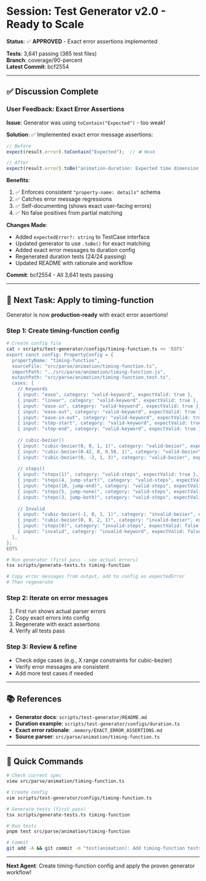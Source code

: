 # Session: Test Generator v2.0 - Ready to Scale

**Status**: ✅ **APPROVED** - Exact error assertions implemented

**Tests**: 3,641 passing (365 test files)  
**Branch**: coverage/90-percent  
**Latest Commit**: bcf2554

---

## ✅ Discussion Complete

### User Feedback: Exact Error Assertions

**Issue**: Generator was using `toContain("Expected")` - too weak!

**Solution**: ✅ Implemented exact error message assertions:
```typescript
// Before
expect(result.error).toContain("Expected");  // ❌ Weak

// After  
expect(result.error).toBe("animation-duration: Expected time dimension or 'auto', got: Number");  // ✅ Strong
```

**Benefits**:
1. ✅ Enforces consistent `"property-name: details"` schema
2. ✅ Catches error message regressions
3. ✅ Self-documenting (shows exact user-facing errors)
4. ✅ No false positives from partial matching

**Changes Made**:
- Added `expectedError?: string` to TestCase interface
- Updated generator to use `.toBe()` for exact matching
- Added exact error messages to duration config
- Regenerated duration tests (24/24 passing)
- Updated README with rationale and workflow

**Commit**: bcf2554 - All 3,641 tests passing

---

## 🎯 Next Task: Apply to timing-function

Generator is now **production-ready** with exact error assertions!

### Step 1: Create timing-function config

```bash
# Create config file
cat > scripts/test-generator/configs/timing-function.ts << 'EOTS'
export const config: PropertyConfig = {
  propertyName: "timing-function",
  sourceFile: "src/parse/animation/timing-function.ts",
  importPath: "../src/parse/animation/timing-function.js",
  outputPath: "src/parse/animation/timing-function.test.ts",
  cases: [
    // Keywords
    { input: "ease", category: "valid-keyword", expectValid: true },
    { input: "linear", category: "valid-keyword", expectValid: true },
    { input: "ease-in", category: "valid-keyword", expectValid: true },
    { input: "ease-out", category: "valid-keyword", expectValid: true },
    { input: "ease-in-out", category: "valid-keyword", expectValid: true },
    { input: "step-start", category: "valid-keyword", expectValid: true },
    { input: "step-end", category: "valid-keyword", expectValid: true },
    
    // cubic-bezier()
    { input: "cubic-bezier(0, 0, 1, 1)", category: "valid-bezier", expectValid: true },
    { input: "cubic-bezier(0.42, 0, 0.58, 1)", category: "valid-bezier", expectValid: true },
    { input: "cubic-bezier(0, -2, 1, 3)", category: "valid-bezier", expectValid: true },  // Y can be any value
    
    // steps()
    { input: "steps(1)", category: "valid-steps", expectValid: true },
    { input: "steps(4, jump-start)", category: "valid-steps", expectValid: true },
    { input: "steps(10, jump-end)", category: "valid-steps", expectValid: true },
    { input: "steps(5, jump-none)", category: "valid-steps", expectValid: true },
    { input: "steps(3, jump-both)", category: "valid-steps", expectValid: true },
    
    // Invalid
    { input: "cubic-bezier(-1, 0, 1, 1)", category: "invalid-bezier", expectValid: false },  // X must be 0-1
    { input: "cubic-bezier(0, 0, 2, 1)", category: "invalid-bezier", expectValid: false },   // X must be 0-1
    { input: "steps(0)", category: "invalid-steps", expectValid: false },  // n must be > 0
    { input: "invalid", category: "invalid-keyword", expectValid: false },
  ],
};
EOTS

# Run generator (first pass - see actual errors)
tsx scripts/generate-tests.ts timing-function

# Copy error messages from output, add to config as expectedError
# Then regenerate
```

### Step 2: Iterate on error messages

1. First run shows actual parser errors
2. Copy exact errors into config
3. Regenerate with exact assertions
4. Verify all tests pass

### Step 3: Review & refine

- Check edge cases (e.g., X range constraints for cubic-bezier)
- Verify error messages are consistent
- Add more test cases if needed

---

## 📚 References

- **Generator docs**: `scripts/test-generator/README.md`
- **Duration example**: `scripts/test-generator/configs/duration.ts`
- **Exact error rationale**: `.memory/EXACT_ERROR_ASSERTIONS.md`
- **Source parser**: `src/parse/animation/timing-function.ts`

---

## 🔧 Quick Commands

```bash
# Check current spec
view src/parse/animation/timing-function.ts

# Create config
vim scripts/test-generator/configs/timing-function.ts

# Generate tests (first pass)
tsx scripts/generate-tests.ts timing-function

# Run tests
pnpm test src/parse/animation/timing-function

# Commit
git add -A && git commit -m "test(animation): Add timing-function tests via generator"
```

---

**Next Agent**: Create timing-function config and apply the proven generator workflow!
